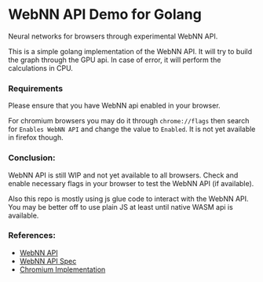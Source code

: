 # WebNN API Demo for Golang

Neural networks for browsers through experimental WebNN API.

This is a simple golang implementation of the WebNN API. It will try to build the graph through the GPU api. In case of error, it will perform the calculations in CPU.

### Requirements

Please ensure that you have WebNN api enabled in your browser.

For chromium browsers you may do it through `chrome://flags` then search for `Enables WebNN API` and change the value to `Enabled`. It is not yet available in firefox though.

### Conclusion:

WebNN API is still WIP and not yet available to all browsers. Check and enable necessary flags in your browser to test the WebNN API (if available).

Also this repo is mostly using js glue code to interact with the WebNN API. You may be better off to use plain JS at least until native WASM api is available.


### References:

- [WebNN API](https://webmachinelearning.github.io/webnn/)
- [WebNN API Spec](https://webmachinelearning.github.io/webnn/#webnn-api)
- [Chromium Implementation](https://docs.google.com/document/d/1KDVuz38fx3SpLVdE8FzCCqASjFfOBXcJWj124jP7ZZ4/edit#heading=h.7nki9mck5t64)
